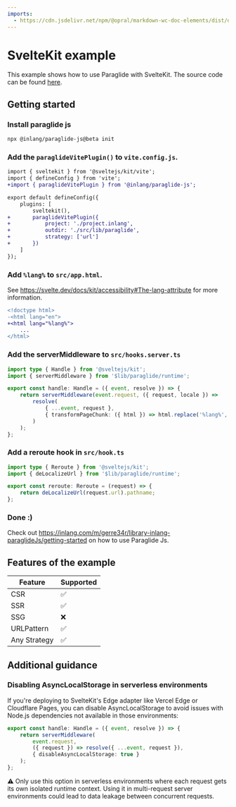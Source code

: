 ```yaml
---
imports:
  - https://cdn.jsdelivr.net/npm/@opral/markdown-wc-doc-elements/dist/doc-callout.js
---
```


# SvelteKit example

This example shows how to use Paraglide with SvelteKit. The source code can be found [here](https://github.com/opral/monorepo/tree/main/inlang/packages/paraglide/paraglide-js/examples/sveltekit).

## Getting started

### Install paraglide js

```bash
npx @inlang/paraglide-js@beta init
```

### Add the `paraglideVitePlugin()` to `vite.config.js`.

```diff
import { sveltekit } from '@sveltejs/kit/vite';
import { defineConfig } from 'vite';
+import { paraglideVitePlugin } from '@inlang/paraglide-js';

export default defineConfig({
	plugins: [
		sveltekit(),
+		paraglideVitePlugin({
+			project: './project.inlang',
+			outdir: './src/lib/paraglide',
+			strategy: ['url']
+		})
	]
});
```

### Add `%lang%` to `src/app.html`.

See https://svelte.dev/docs/kit/accessibility#The-lang-attribute for more information.

```diff
<!doctype html>
-<html lang="en">
+<html lang="%lang%">
	...
</html>
```

### Add the serverMiddleware to `src/hooks.server.ts`

```typescript
import type { Handle } from '@sveltejs/kit';
import { serverMiddleware } from '$lib/paraglide/runtime';

export const handle: Handle = ({ event, resolve }) => {
	return serverMiddleware(event.request, ({ request, locale }) =>
		resolve(
			{ ...event, request },
			{ transformPageChunk: ({ html }) => html.replace('%lang%', locale)}
		)
	);
};
```

### Add a reroute hook in `src/hook.ts`

```typescript
import type { Reroute } from '@sveltejs/kit';
import { deLocalizeUrl } from '$lib/paraglide/runtime';

export const reroute: Reroute = (request) => {
	return deLocalizeUrl(request.url).pathname;
};
```

### Done :)

Check out https://inlang.com/m/gerre34r/library-inlang-paraglideJs/getting-started on how to use Paraglide Js.

## Features of the example

| Feature      | Supported |
| ------------ | --------- |
| CSR          | ✅        |
| SSR          | ✅        |
| SSG          | ❌        |
| URLPattern   | ✅        |
| Any Strategy | ✅        |

## Additional guidance

### Disabling AsyncLocalStorage in serverless environments	

<doc-callout type="info">
If you're deploying to SvelteKit's Edge adapter like Vercel Edge or Cloudflare Pages, you can disable AsyncLocalStorage to avoid issues with Node.js dependencies not available in those environments:

```typescript
export const handle: Handle = ({ event, resolve }) => {
	return serverMiddleware(
		event.request, 
		({ request }) => resolve({ ...event, request }),
		{ disableAsyncLocalStorage: true }
	);
};
```

⚠️ Only use this option in serverless environments where each request gets its own isolated runtime context. Using it in multi-request server environments could lead to data leakage between concurrent requests.
</doc-callout>